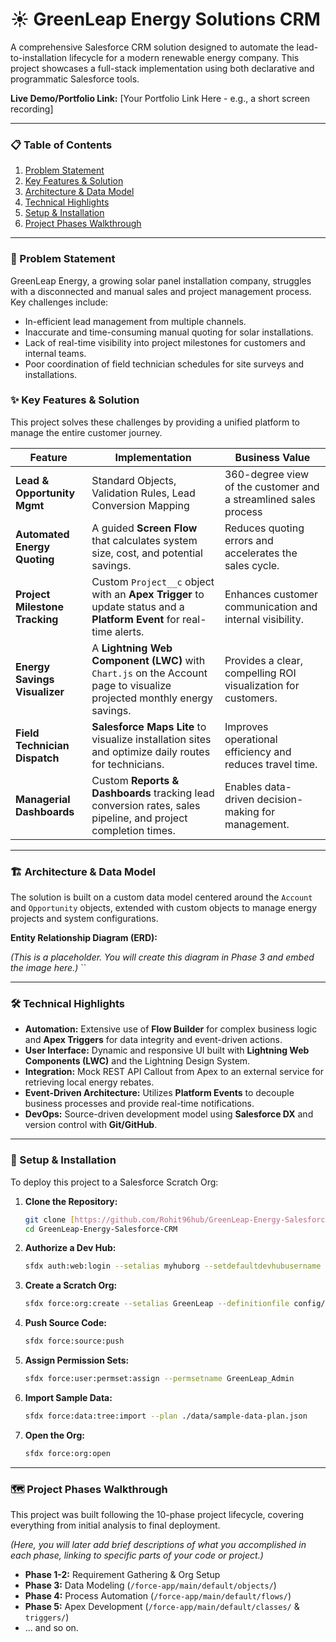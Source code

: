 # ☀️ GreenLeap Energy Solutions CRM

A comprehensive Salesforce CRM solution designed to automate the lead-to-installation lifecycle for a modern renewable energy company. This project showcases a full-stack implementation using both declarative and programmatic Salesforce tools.

**Live Demo/Portfolio Link:** [Your Portfolio Link Here - e.g., a short screen recording]

---

### 📋 Table of Contents
1. [Problem Statement](#-problem-statement)
2. [Key Features & Solution](#-key-features--solution)
3. [Architecture & Data Model](#-architecture--data-model)
4. [Technical Highlights](#-technical-highlights)
5. [Setup & Installation](#-setup--installation)
6. [Project Phases Walkthrough](#-project-phases-walkthrough)

---

### 🎯 Problem Statement

GreenLeap Energy, a growing solar panel installation company, struggles with a disconnected and manual sales and project management process. Key challenges include:
* In-efficient lead management from multiple channels.
* Inaccurate and time-consuming manual quoting for solar installations.
* Lack of real-time visibility into project milestones for customers and internal teams.
* Poor coordination of field technician schedules for site surveys and installations.

### ✨ Key Features & Solution

This project solves these challenges by providing a unified platform to manage the entire customer journey.

| Feature                      | Implementation                                                                                                        | Business Value                                                  |
| ---------------------------- | --------------------------------------------------------------------------------------------------------------------- | --------------------------------------------------------------- |
| **Lead & Opportunity Mgmt** | Standard Objects, Validation Rules, Lead Conversion Mapping                                                           | 360-degree view of the customer and a streamlined sales process |
| **Automated Energy Quoting** | A guided **Screen Flow** that calculates system size, cost, and potential savings.                                      | Reduces quoting errors and accelerates the sales cycle.         |
| **Project Milestone Tracking** | Custom `Project__c` object with an **Apex Trigger** to update status and a **Platform Event** for real-time alerts.    | Enhances customer communication and internal visibility.        |
| **Energy Savings Visualizer**| A **Lightning Web Component (LWC)** with `Chart.js` on the Account page to visualize projected monthly energy savings. | Provides a clear, compelling ROI visualization for customers.   |
| **Field Technician Dispatch**| **Salesforce Maps Lite** to visualize installation sites and optimize daily routes for technicians.                       | Improves operational efficiency and reduces travel time.        |
| **Managerial Dashboards** | Custom **Reports & Dashboards** tracking lead conversion rates, sales pipeline, and project completion times.           | Enables data-driven decision-making for management.             |

---

### 🏗️ Architecture & Data Model

The solution is built on a custom data model centered around the `Account` and `Opportunity` objects, extended with custom objects to manage energy projects and system configurations.

**Entity Relationship Diagram (ERD):**

*(This is a placeholder. You will create this diagram in Phase 3 and embed the image here.)*
``

---

### 🛠️ Technical Highlights

* **Automation:** Extensive use of **Flow Builder** for complex business logic and **Apex Triggers** for data integrity and event-driven actions.
* **User Interface:** Dynamic and responsive UI built with **Lightning Web Components (LWC)** and the Lightning Design System.
* **Integration:** Mock REST API Callout from Apex to an external service for retrieving local energy rebates.
* **Event-Driven Architecture:** Utilizes **Platform Events** to decouple business processes and provide real-time notifications.
* **DevOps:** Source-driven development model using **Salesforce DX** and version control with **Git/GitHub**.

---

### 🚀 Setup & Installation

To deploy this project to a Salesforce Scratch Org:

1.  **Clone the Repository:**
    ```bash
    git clone [https://github.com/Rohit96hub/GreenLeap-Energy-Salesforce-CRM.git](https://github.com/Rohit96hub/GreenLeap-Energy-Salesforce-CRM.git)
    cd GreenLeap-Energy-Salesforce-CRM
    ```

2.  **Authorize a Dev Hub:**
    ```bash
    sfdx auth:web:login --setalias myhuborg --setdefaultdevhubusername
    ```

3.  **Create a Scratch Org:**
    ```bash
    sfdx force:org:create --setalias GreenLeap --definitionfile config/project-scratch-def.json --durationdays 30
    ```

4.  **Push Source Code:**
    ```bash
    sfdx force:source:push
    ```

5.  **Assign Permission Sets:**
    ```bash
    sfdx force:user:permset:assign --permsetname GreenLeap_Admin
    ```

6.  **Import Sample Data:**
    ```bash
    sfdx force:data:tree:import --plan ./data/sample-data-plan.json
    ```

7.  **Open the Org:**
    ```bash
    sfdx force:org:open
    ```

---

### 🗺️ Project Phases Walkthrough

This project was built following the 10-phase project lifecycle, covering everything from initial analysis to final deployment.

*(Here, you will later add brief descriptions of what you accomplished in each phase, linking to specific parts of your code or project.)*

* **Phase 1-2:** Requirement Gathering & Org Setup
* **Phase 3:** Data Modeling (`/force-app/main/default/objects/`)
* **Phase 4:** Process Automation (`/force-app/main/default/flows/`)
* **Phase 5:** Apex Development (`/force-app/main/default/classes/` & `triggers/`)
* ... and so on.
